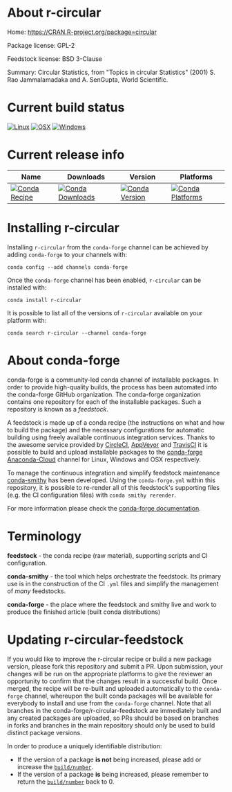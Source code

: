 About r-circular
================

Home: https://CRAN.R-project.org/package=circular

Package license: GPL-2

Feedstock license: BSD 3-Clause

Summary: Circular Statistics, from "Topics in circular Statistics" (2001) S. Rao Jammalamadaka and A. SenGupta, World Scientific.



Current build status
====================

[![Linux](https://img.shields.io/circleci/project/github/conda-forge/r-circular-feedstock/master.svg?label=Linux)](https://circleci.com/gh/conda-forge/r-circular-feedstock)
[![OSX](https://img.shields.io/travis/conda-forge/r-circular-feedstock/master.svg?label=macOS)](https://travis-ci.org/conda-forge/r-circular-feedstock)
[![Windows](https://img.shields.io/appveyor/ci/conda-forge/r-circular-feedstock/master.svg?label=Windows)](https://ci.appveyor.com/project/conda-forge/r-circular-feedstock/branch/master)

Current release info
====================

| Name | Downloads | Version | Platforms |
| --- | --- | --- | --- |
| [![Conda Recipe](https://img.shields.io/badge/recipe-r--circular-green.svg)](https://anaconda.org/conda-forge/r-circular) | [![Conda Downloads](https://img.shields.io/conda/dn/conda-forge/r-circular.svg)](https://anaconda.org/conda-forge/r-circular) | [![Conda Version](https://img.shields.io/conda/vn/conda-forge/r-circular.svg)](https://anaconda.org/conda-forge/r-circular) | [![Conda Platforms](https://img.shields.io/conda/pn/conda-forge/r-circular.svg)](https://anaconda.org/conda-forge/r-circular) |

Installing r-circular
=====================

Installing `r-circular` from the `conda-forge` channel can be achieved by adding `conda-forge` to your channels with:

```
conda config --add channels conda-forge
```

Once the `conda-forge` channel has been enabled, `r-circular` can be installed with:

```
conda install r-circular
```

It is possible to list all of the versions of `r-circular` available on your platform with:

```
conda search r-circular --channel conda-forge
```


About conda-forge
=================

conda-forge is a community-led conda channel of installable packages.
In order to provide high-quality builds, the process has been automated into the
conda-forge GitHub organization. The conda-forge organization contains one repository
for each of the installable packages. Such a repository is known as a *feedstock*.

A feedstock is made up of a conda recipe (the instructions on what and how to build
the package) and the necessary configurations for automatic building using freely
available continuous integration services. Thanks to the awesome service provided by
[CircleCI](https://circleci.com/), [AppVeyor](https://www.appveyor.com/)
and [TravisCI](https://travis-ci.org/) it is possible to build and upload installable
packages to the [conda-forge](https://anaconda.org/conda-forge)
[Anaconda-Cloud](https://anaconda.org/) channel for Linux, Windows and OSX respectively.

To manage the continuous integration and simplify feedstock maintenance
[conda-smithy](https://github.com/conda-forge/conda-smithy) has been developed.
Using the ``conda-forge.yml`` within this repository, it is possible to re-render all of
this feedstock's supporting files (e.g. the CI configuration files) with ``conda smithy rerender``.

For more information please check the [conda-forge documentation](https://conda-forge.org/docs/).

Terminology
===========

**feedstock** - the conda recipe (raw material), supporting scripts and CI configuration.

**conda-smithy** - the tool which helps orchestrate the feedstock.
                   Its primary use is in the construction of the CI ``.yml`` files
                   and simplify the management of *many* feedstocks.

**conda-forge** - the place where the feedstock and smithy live and work to
                  produce the finished article (built conda distributions)


Updating r-circular-feedstock
=============================

If you would like to improve the r-circular recipe or build a new
package version, please fork this repository and submit a PR. Upon submission,
your changes will be run on the appropriate platforms to give the reviewer an
opportunity to confirm that the changes result in a successful build. Once
merged, the recipe will be re-built and uploaded automatically to the
`conda-forge` channel, whereupon the built conda packages will be available for
everybody to install and use from the `conda-forge` channel.
Note that all branches in the conda-forge/r-circular-feedstock are
immediately built and any created packages are uploaded, so PRs should be based
on branches in forks and branches in the main repository should only be used to
build distinct package versions.

In order to produce a uniquely identifiable distribution:
 * If the version of a package **is not** being increased, please add or increase
   the [``build/number``](https://conda.io/docs/user-guide/tasks/build-packages/define-metadata.html#build-number-and-string).
 * If the version of a package **is** being increased, please remember to return
   the [``build/number``](https://conda.io/docs/user-guide/tasks/build-packages/define-metadata.html#build-number-and-string)
   back to 0.

